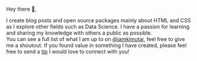 Hey there 👋,

I create blog posts and open source packages mainly about HTML and CSS as I explore other fields such as Data Science.
I have a passion for learning and sharing my knowledge with others a public as possible.  
You can see a full list of what I am up to on [@iamkimutai]([https://twitter.com/iamkimutai]), feel free to give me a shoutout. 
If you found value in something I have created, please feel free to send a [tip](https://www.buymeacoffee.com/danielkimutaii)
I would love to connect with you!
